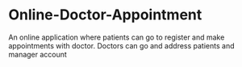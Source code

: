 # Online-Doctor-Appointment
An online application where patients can go to register and make appointments with doctor. Doctors can go and address patients and manager account
